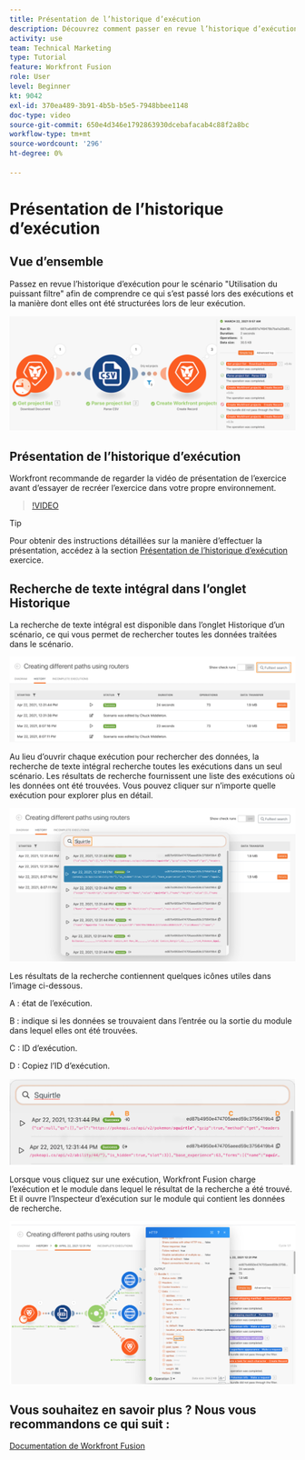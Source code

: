```yaml
---
title: Présentation de l’historique d’exécution
description: Découvrez comment passer en revue l’historique d’exécution d’un scénario pour comprendre ce qui s’est passé dans [!DNL Adobe Workfront Fusion].
activity: use
team: Technical Marketing
type: Tutorial
feature: Workfront Fusion
role: User
level: Beginner
kt: 9042
exl-id: 370ea489-3b91-4b5b-b5e5-7948bbee1148
doc-type: video
source-git-commit: 650e4d346e1792863930dcebafacab4c88f2a8bc
workflow-type: tm+mt
source-wordcount: '296'
ht-degree: 0%

---
```


# Présentation de l’historique d’exécution

## Vue d’ensemble

Passez en revue l’historique d’exécution pour le scénario &quot;Utilisation du puissant filtre&quot; afin de comprendre ce qui s’est passé lors des exécutions et la manière dont elles ont été structurées lors de leur exécution.

![Image de l’historique d’exécution dans un scénario de fusion](assets/execution-history-and-scheduling-1.png)

## Présentation de l’historique d’exécution

Workfront recommande de regarder la vidéo de présentation de l’exercice avant d’essayer de recréer l’exercice dans votre propre environnement.

>[!VIDEO](https://video.tv.adobe.com/v/335283/?quality=12&learn=on)

>[!TIP]
>
>Pour obtenir des instructions détaillées sur la manière d’effectuer la présentation, accédez à la section [Présentation de l’historique d’exécution](https://experienceleague.adobe.com/docs/workfront-learn/tutorials-workfront/fusion/exercises/execution-history.html?lang=en) exercice.

## Recherche de texte intégral dans l’onglet Historique

La recherche de texte intégral est disponible dans l’onglet Historique d’un scénario, ce qui vous permet de rechercher toutes les données traitées dans le scénario.

![Une image de recherche de l’historique d’exécution](assets/execution-history-and-scheduling-2.png)

Au lieu d’ouvrir chaque exécution pour rechercher des données, la recherche de texte intégral recherche toutes les exécutions dans un seul scénario. Les résultats de recherche fournissent une liste des exécutions où les données ont été trouvées. Vous pouvez cliquer sur n’importe quelle exécution pour explorer plus en détail.

![Image d’une recherche d’historique d’exécution](assets/execution-history-and-scheduling-3.png)

Les résultats de la recherche contiennent quelques icônes utiles dans l’image ci-dessous.

A : état de l’exécution.

B : indique si les données se trouvaient dans l’entrée ou la sortie du module dans lequel elles ont été trouvées.

C : ID d’exécution.

D : Copiez l’ID d’exécution.

![Image des résultats de recherche d’un historique d’exécution](assets/execution-history-and-scheduling-4.png)

Lorsque vous cliquez sur une exécution, Workfront Fusion charge l’exécution et le module dans lequel le résultat de la recherche a été trouvé. Et il ouvre l’Inspecteur d’exécution sur le module qui contient les données de recherche.

![Une image des liens d&#39;historique d&#39;exécution](assets/execution-history-and-scheduling-5.png)


## Vous souhaitez en savoir plus ? Nous vous recommandons ce qui suit :

[Documentation de Workfront Fusion](https://experienceleague.adobe.com/docs/workfront/using/adobe-workfront-fusion/workfront-fusion-2.html?lang=en)
